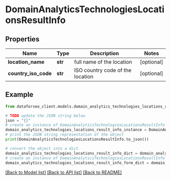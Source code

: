 # DomainAnalyticsTechnologiesLocationsResultInfo


## Properties

Name | Type | Description | Notes
------------ | ------------- | ------------- | -------------
**location_name** | **str** | full name of the location | [optional] 
**country_iso_code** | **str** | ISO country code of the location | [optional] 

## Example

```python
from dataforseo_client.models.domain_analytics_technologies_locations_result_info import DomainAnalyticsTechnologiesLocationsResultInfo

# TODO update the JSON string below
json = "{}"
# create an instance of DomainAnalyticsTechnologiesLocationsResultInfo from a JSON string
domain_analytics_technologies_locations_result_info_instance = DomainAnalyticsTechnologiesLocationsResultInfo.from_json(json)
# print the JSON string representation of the object
print(DomainAnalyticsTechnologiesLocationsResultInfo.to_json())

# convert the object into a dict
domain_analytics_technologies_locations_result_info_dict = domain_analytics_technologies_locations_result_info_instance.to_dict()
# create an instance of DomainAnalyticsTechnologiesLocationsResultInfo from a dict
domain_analytics_technologies_locations_result_info_form_dict = domain_analytics_technologies_locations_result_info.from_dict(domain_analytics_technologies_locations_result_info_dict)
```
[[Back to Model list]](../README.md#documentation-for-models) [[Back to API list]](../README.md#documentation-for-api-endpoints) [[Back to README]](../README.md)


